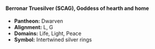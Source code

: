 #### Berronar Truesilver (SCAG), Goddess of hearth and home
- **Pantheon:** Dwarven
- **Alignment:** L, G
- **Domains:** Life, Light, Peace
- **Symbol:** Intertwined silver rings